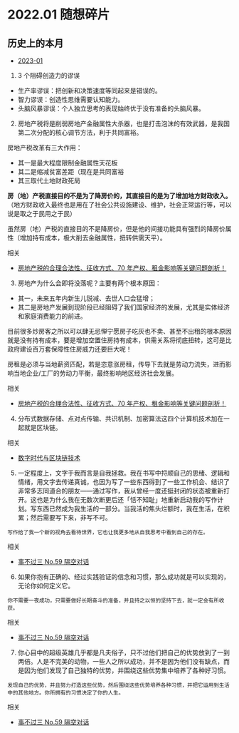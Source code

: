 # 2022.01 随想碎片

## 历史上的本月

- [2023-01](2023.01.md)

1. 3 个阻碍创造力的谬误

- 生产率谬误：把创新和决策速度等同起来是错误的。
- 智力谬误：创造性思维需要认知能力。
- 头脑风暴谬误：个人独立思考的表现始终优于没有准备的头脑风暴。

2. 房地产税将是削弱房地产金融属性大杀器，也是打击泡沫的有效武器，是我国第二次分配的核心调节方法，利于共同富裕。

房地产税改革有三大作用：

- 其一是最大程度限制金融属性天花板
- 其二是缩减贫富差距（现在是共同富裕
- 其三取代土地财政死局

**房（地）产税直接目的不是为了降房价的，其直接目的是为了增加地方财政收入。**（地方财政收入最终也是用在了社会公共设施建设、维护，社会正常运行等，可以说是取之于民用之于民）

虽然房（地）产税的直接目的不是降房价，但是他的间接功能具有强烈的降房价属性（增加持有成本，极大削去金融属性，扭转供需天平）。

相关

- [房地产税的合理合法性、征收方式、70 年产权、租金影响等关键问题剖析！](https://mp.weixin.qq.com/s/ikCBxuXNEwLPbYXaHcRDXA)

3. 房地产为什么会即将没落呢？主要有两个根本原因：

- 其一，未来五年内新生儿锐减、去世人口会猛增；
- 其二是房地产发展到现阶段已经阻碍了我们国家经济的发展，尤其是实体经济和家庭消费能力的前进。

目前很多炒房客之所以可以肆无忌惮宁愿房子吃灰也不卖、甚至不出租的根本原因就是没有持有成本，要是增加空置住房持有成本，供需关系将彻底扭转，这可是比政府建设百万套保障性住房威力还要巨大呢！

房租是必须与当地薪资匹配，若是恣意涨房租，传导下去就是劳动力流失，进而影响当地企业/工厂的劳动力平衡，最终影响地区经济社会发展。

相关

- [房地产税的合理合法性、征收方式、70 年产权、租金影响等关键问题剖析！](https://mp.weixin.qq.com/s/ikCBxuXNEwLPbYXaHcRDXA)

4. 分布式数据存储、点对点传输、共识机制、加密算法这四个计算机技术加在一起就是区块链。

相关

- [数字时代与区块链技术](https://mp.weixin.qq.com/s/lX4wEvCPfhU1sXJf9MHoew)

5. 一定程度上，文字于我而言是自我拯救。我在书写中捋顺自己的思绪、逻辑和情绪，用文字去传递真诚，也因为写了一些东西得到了一些工作机会、结识了非常多志同道合的朋友——通过写作，我从曾经一度还挺封闭的状态被重新打开。这也是为什么我在无数次断更后还「恬不知耻」地重新启动我的写作计划。写东西已然成为我生活的一部分。当我活的焦头烂额时，我在生活，在积累；然后需要写下来，非写不可。

`写作给了我一个新的视角去看待世界，它也让我更多地从自我思考中看到自己的存在。`

相关

- [事不过三 No.59 隔空对话](https://via.zhubai.love/posts/2095605364393140224)

6. 如果你抱有正确的、经过实践验证的信念和习惯，那么成功就是可以实现的，无论你如何定义它。

`你不需要一夜成功，只需要做好长期奋斗的准备，并且持之以恒的坚持下去，就一定会有所收获。`

相关

- [事不过三 No.59 隔空对话](https://via.zhubai.love/posts/2095605364393140224)

7. 你心目中的超级英雄几乎都是凡夫俗子，只不过他们把自己的优势放到了一到两倍。人是不完美的动物，一些人之所以成功，并不是因为他们没有缺点，而是因为他们发现了自己独特的优势，并围绕这些优势集中培养了各种好习惯。

`发现自己的优势，并且努力打造这些优势，然后围绕这些优势培养各种习惯，并把它运用到生活中的其他地方。你所拥有的习惯决定了你的人生。`

相关

- [事不过三 No.59 隔空对话](https://via.zhubai.love/posts/2095605364393140224)
